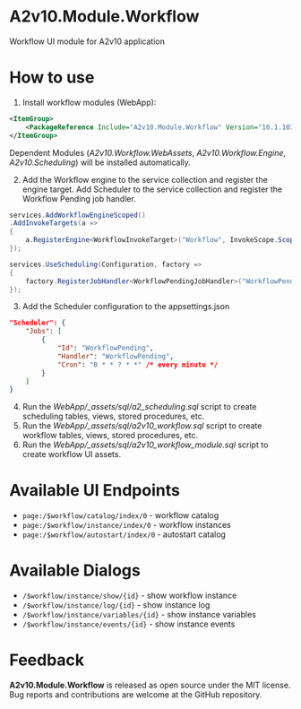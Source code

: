 ﻿# A2v10.Module.Workflow

Workflow UI module for A2v10 application

# How to use

1. Install workflow modules (WebApp):
```xml
<ItemGroup>
    <PackageReference Include="A2v10.Module.Workflow" Version="10.1.1039" />
</ItemGroup>
```
Dependent Modules (*A2v10.Workflow.WebAssets*, *A2v10.Workflow.Engine*, *A2v10.Scheduling*) will be installed automatically.

2. Add the Workflow engine to the service collection and register the engine target.
Add Scheduler to the service collection and register the Workflow Pending job handler.
```csharp
services.AddWorkflowEngineScoped()
.AddInvokeTargets(a =>
{
    a.RegisterEngine<WorkflowInvokeTarget>("Workflow", InvokeScope.Scoped);
});

services.UseScheduling(Configuration, factory =>
{
    factory.RegisterJobHandler<WorkflowPendingJobHandler>("WorkflowPending");
});
```

3. Add the Scheduler configuration to the appsettings.json
```json
"Scheduler": {
    "Jobs": [
        {
            "Id": "WorkflowPending",
            "Handler": "WorkflowPending",
            "Cron": "0 * * ? * *" /* every minute */
        }
    ]
}
```

4. Run the *WebApp/_assets/sql/a2_scheduling.sql* script to create scheduling tables, views, stored procedures, etc.
5. Run the *WebApp/_assets/sql/a2v10_workflow.sql* script to create workflow tables, views, stored procedures, etc.
6. Run the *WebApp/_assets/sql/a2v10_workflow_module.sql* script to create workflow UI assets.

# Available UI Endpoints

- `page:/$workflow/catalog/index/0` - workflow catalog
- `page:/$workflow/instance/index/0` - workflow instances
- `page:/$workflow/autostart/index/0` - autostart catalog

# Available Dialogs

- `/$workflow/instance/show/{id}` - show workflow instance
- `/$workflow/instance/log/{id}` - show instance log
- `/$workflow/instance/variables/{id}` - show instance variables
- `/$workflow/instance/events/{id}` - show instance events

# Feedback

**A2v10.Module.Workflow** is released as open source under the MIT license.
Bug reports and contributions are welcome at the GitHub repository.
